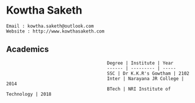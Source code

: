 # Kowtha Saketh
```
Email : kowtha.saketh@outlook.com
Website : http://www.kowthasaketh.com
```
## Academics

                                          Degree | Institute | Year
                                          ------ | --------- | -----
                                          SSC | Dr K.K.R's Gowtham | 2102
                                          Inter | Narayana JR College | 2014
                                          BTech | NRI Institute of Technology | 2018
